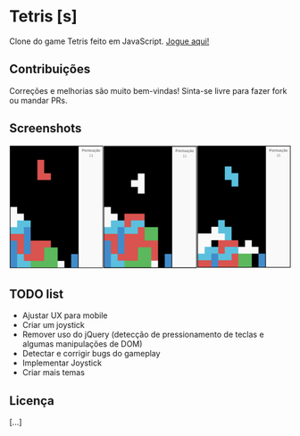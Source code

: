 # Tetris [s]

Clone do game Tetris feito em JavaScript. [Jogue aqui!](https://tetriss.com)

## Contribuições

Correções e melhorias são muito bem-vindas! Sinta-se livre para fazer fork ou mandar PRs.

## Screenshots

![picture](img/screenshots/screenshots.png)


## TODO list

* Ajustar UX para mobile
* Criar um joystick
* Remover uso do jQuery (detecção de pressionamento de teclas e algumas manipulações de DOM)
* Detectar e corrigir bugs do gameplay
* Implementar Joystick
* Criar mais temas

## Licença

[...]